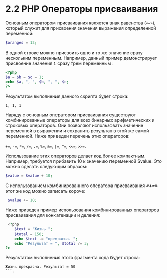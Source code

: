 # 2.2 PHP Операторы присваивания

Основным оператором присваивания является знак равенства (`«=»`), 
который служит для присвоения значения выражения определенной переменной:

```php
$oranges = 12;
```

В одной строке можно присвоить одно и то же значение сразу нескольким 
переменным. Например, данный пример демонстрирует присвоение значения `1`
сразу трем переменным:

```php
<?php
$a = $b = $c = 1;
echo $a, ", ", $b, ", ", $c;
?>
```

Результатом выполнения данного скрипта будет строка:
```
1, 1, 1
```

Наряду с основным оператором присваивания существуют 
комбинированные операторы для всех бинарных арифметических и строковых операторов.
Они позволяют использовать значение переменной в выражении и сохранить
результат в этой же самой переменной. Ниже приведен перечень этих операторов:

`+=`, `-=`, `*=`, `/=`, `.=`, `%=`, `&=`, `|=`, `^=`, `<<=`, `>>=`.

Использование этих операторов делает код более компактным. Например,
требуется прибавить 10 к значению переменной Svalue. Это можно сделать следующим образом:

```php 
$value = $value + 10;
```

С использованием комбинированного оператора присваивания ***«+=»*** этот же
код можно записать короче:

```php 
 $value += 10;
 ```

Ниже приведен пример использования комбинированных операторов 
присваивания для конкатенации и деления:
```php
 <?php
    $text = "Жизнь ";
    $total = 150;
    echo $text .= "прекрасна. ";
    echo "Результат = ", $total /= 3;
?>
```

Результатом выполнения этого фрагмента кода будет строка:

```
Жизнь прекрасна. Результат = 50
```.
